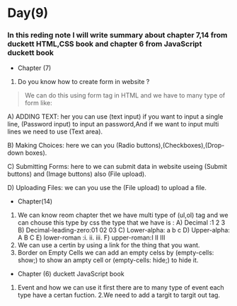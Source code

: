 # Day(9)
### In this reding note I will write  summary about chapter 7,14 from duckett HTML,CSS book and chapter 6 from JavaScript duckett book

* Chapter (7)
1. Do you know how to create  form in website ?

> We can do this using form tag in HTML and we have to many type of form like: 

A) ADDING TEXT: her you can use (text input) if you want to input a single line, (Password input) to input an password,And if we want to input multi lines we need to use (Text area).

B) Making Choices: here we can you (Radio buttons),(Checkboxes),(Drop-down boxes).

C) Submitting Forms: here to we can submit data in website useing (Submit buttons) and (Image buttons) also  (File upload).

D) Uploading Files: we can you use the (File upload) to upload a file.

* Chapter(14)
1. We can know reom chapter thet we have multi type of (ul,ol) tag
and we can chouse this type by css the type that we have is :
A) Decimal :1 2 3
B) Decimal-leading-zero:01 02 03
C) Lower-alpha: a b c
D) Upper-alpha: A B C
E) lower-roman :i. ii. iii.
F) upper-roman:I II III
2. We can use a certin by using a link for the thing that you want.
3. Border on Empty Cells we can add an empty celss by (empty-cells: show;) to show an ampty cell or (empty-cells: hide;) to hide it.
* Chapter (6) duckett JavaScript book
1. Event and how we can use it first there are to many type of event each type have a certan fuction.
2.We need to add a targit to targit  out tag.